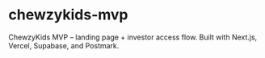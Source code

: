 # chewzykids-mvp
ChewzyKids MVP – landing page + investor access flow.  Built with Next.js, Vercel, Supabase, and Postmark.
